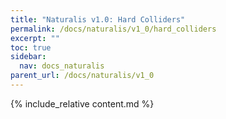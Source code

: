 ```yaml
---
title: "Naturalis v1.0: Hard Colliders"
permalink: /docs/naturalis/v1_0/hard_colliders
excerpt: ""
toc: true
sidebar:
  nav: docs_naturalis
parent_url: /docs/naturalis/v1_0
---
```


{% include_relative content.md %}
